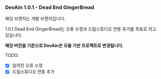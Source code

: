 ### DevAin 1.0.1 - Dead End GingerBread

해당 브랜치는 개발 브랜치입니다.

1.0.1 Dead End GingerBread는 오류 수정과 드림스튜디오 연동 추가를 목표로 하고 있습니다.

<b>해당 버전을 기준으로 DevAin은 모듈 기반 프로젝트로 변경됩니다.</b>

TODO:
- [x] 알려진 오류 수정
- [x] 드림스튜디오 연동 추가